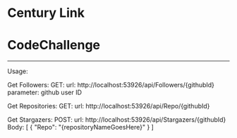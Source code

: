 # Century Link
# CodeChallenge 
-----------------------

Usage:

Get Followers:
GET:
url: http://localhost:53926/api/Followers/{githubId}
parameter: github user ID

Get Repositories:
GET:
url: http://localhost:53926/api/Repo/{githubId}

Get Stargazers:
POST:
url: http://localhost:53926/api/Stargazers/{githubId}
Body: 
[
	{
	"Repo": "{repositoryNameGoesHere}"
	}
]
